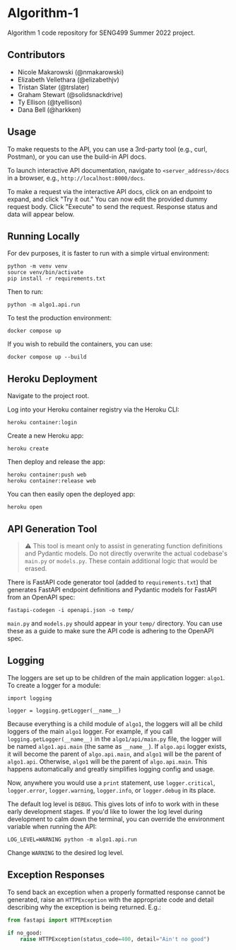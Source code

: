 # Algorithm-1

Algorithm 1 code repository for SENG499 Summer 2022 project.

## Contributors

- Nicole Makarowski (@nmakarowski)
- Elizabeth Vellethara (@elizabethjv)
- Tristan Slater (@trslater)
- Graham Stewart (@solidsnackdrive)
- Ty Ellison (@tyellison)
- Dana Bell (@harkken)

## Usage

To make requests to the API, you can use a 3rd-party tool (e.g., curl, Postman), or you can use the build-in API docs.

To launch interactive API documentation, navigate to `<server_address>/docs` in a browser, e.g., `http://localhost:8000/docs`.

To make a request via the interactive API docs, click on an endpoint to expand, and click "Try it out." You can now edit the provided dummy request body. Click "Execute" to send the request. Response status and data will appear below.

## Running Locally

For dev purposes, it is faster to run with a simple virtual environment:

```
python -m venv venv
source venv/bin/activate
pip install -r requirements.txt
```

Then to run:

```
python -m algo1.api.run
```

To test the production environment:

```
docker compose up
```

If you wish to rebuild the containers, you can use:

```
docker compose up --build
```

## Heroku Deployment

Navigate to the project root.

Log into your Heroku container registry via the Heroku CLI:

```
heroku container:login
```

Create a new Heroku app:

```
heroku create
```

Then deploy and release the app:

```
heroku container:push web
heroku container:release web
```

You can then easily open the deployed app:

```
heroku open
```

## API Generation Tool

> :warning: This tool is meant only to assist in generating function definitions and Pydantic models. Do not directly overwrite the actual codebase's `main.py` or `models.py`. These contain additional logic that would be erased.

There is FastAPI code generator tool (added to `requirements.txt`) that generates FastAPI endpoint definitions and Pydantic models for FastAPI from an OpenAPI spec:

```
fastapi-codegen -i openapi.json -o temp/
```

`main.py` and `models.py` should appear in your `temp/` directory. You can use these as a guide to make sure the API code is adhering to the OpenAPI spec.

## Logging

The loggers are set up to be children of the main application logger: `algo1`. To create a logger for a module:

```
import logging

logger = logging.getLogger(__name__)
```

Because everything is a child module of `algo1`, the loggers will all be child loggers of the main `algo1` logger. For example, if you call `logging.getLogger(__name__)` in the `algo1/api/main.py` file, the logger will be named `algo1.api.main` (the same as `__name__`). If `algo.api` logger exists, it will become the parent of `algo.api.main`, and `algo1` will be the parent of `algo1.api`. Otherwise, `algo1` will be the parent of `algo.api.main`. This happens automatically and greatly simplifies logging config and usage.

Now, anywhere you would use a `print` statement, use `logger.critical`, `logger.error`, `logger.warning`, `logger.info`, or `logger.debug` in its place.

The default log level is `DEBUG`. This gives lots of info to work with in these early development stages. If you'd like to lower the log level during development to calm down the terminal, you can override the environment variable when running the API:

```
LOG_LEVEL=WARNING python -m algo1.api.run
```

Change `WARNING` to the desired log level.

## Exception Responses

To send back an exception when a properly formatted response cannot be generated, raise an `HTTPException` with the appropriate code and detail describing why the exception is being returned. E.g.:

```py
from fastapi import HTTPException

if no_good:
    raise HTTPException(status_code=400, detail="Ain't no good")
```
